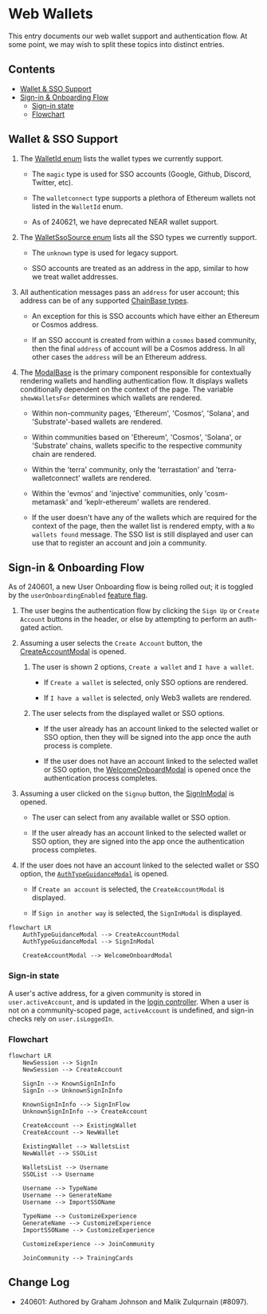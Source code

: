# Web Wallets

This entry documents our web wallet support and authentication flow. At some point, we may wish to split these topics into distinct entries.

## Contents

- [Wallet & SSO Support](#wallet--sso-support)
- [Sign-in & Onboarding Flow](#sign-in--onboarding-flow)
  + [Sign-in state](#sign-in-state)
  + [Flowchart](#flowchart)

## Wallet & SSO Support

1. The [WalletId enum](../libs/shared/src/types/protocol.ts) lists the wallet types we currently support.

    + The `magic` type is used for SSO accounts (Google, Github, Discord, Twitter, etc).

    + The `walletconnect` type supports a plethora of Ethereum wallets not listed in the `WalletId` enum.

    + As of 240621, we have deprecated NEAR wallet support.

2. The [WalletSsoSource enum](../libs/shared/src/types/protocol.ts) lists all the SSO types we currently support.

    + The `unknown` type is used for legacy support.

    + SSO accounts are treated as an address in the app, similar to how we treat wallet addresses.

3. All authentication messages pass an `address` for user account; this address can be of any supported [ChainBase types](../libs/shared/src/types/protocol.ts).

    + An exception for this is SSO accounts which have either an Ethereum or Cosmos address.

    + If an SSO account is created from within a `cosmos` based community, then the final `address` of account will be a Cosmos address. In all other cases the `address` will be an Ethereum address.

4. The [ModalBase](../packages/commonwealth/client/scripts/views/modals/AuthModal/common/ModalBase/ModalBase.tsx) is the primary component responsible for contextually rendering wallets and handling authentication flow. It displays wallets conditionally dependent on the context of the page. The variable `showWalletsFor` determines which wallets are rendered.

    + Within non-community pages, 'Ethereum', 'Cosmos', 'Solana', and 'Substrate'-based wallets are rendered.

    + Within communities based on 'Ethereum', 'Cosmos', 'Solana', or 'Substrate' chains, wallets specific to the respective community chain are rendered.

    + Within the 'terra' community, only the 'terrastation' and 'terra-walletconnect' wallets are rendered.

    + Within the 'evmos' and 'injective' communities, only 'cosm-metamask' and 'keplr-ethereum' wallets are rendered.

    + If the user doesn't have any of the wallets which are required for the context of the page, then the wallet list is rendered empty, with a `No wallets found` message. The SSO list is still displayed and user can use that to register an account and join a community.

## Sign-in & Onboarding Flow

As of 240601, a new User Onboarding flow is being rolled out; it is toggled by the `userOnboardingEnabled` [feature flag](./Feature-Flags.md).

1. The user begins the authentication flow by clicking  the `Sign Up` or `Create Account` buttons in the header, or else by attempting to perform an auth-gated action.

2. Assuming a user selects the `Create Account` button, the [CreateAccountModal](../packages/commonwealth/client/scripts/views/modals/AuthModal/CreateAccountModal/CreateAccountModal.tsx) is opened.

    1. The user is shown 2 options, `Create a wallet` and `I have a wallet`.

        + If `Create a wallet` is selected, only SSO options are rendered.

        + If `I have a wallet` is selected, only Web3 wallets are rendered.

    2. The user selects from the displayed wallet or SSO options.

        + If the user already has an account linked to the selected wallet or SSO option, then they will be signed into the app once the auth process is complete.

        + If the user does not have an account linked to the selected wallet or SSO option, the [WelcomeOnboardModal](../packages/commonwealth/client/scripts/views/modals/WelcomeOnboardModal/WelcomeOnboardModal.tsx) is opened once the authentication process completes.

3. Assuming a user clicked on the `Signup` button, the [SignInModal](../packages/commonwealth/client/scripts/views/modals/AuthModal/SignInModal/SignInModal.tsx) is opened.

    + The user can select from any available wallet or SSO option.

    + If the user already has an account linked to the selected wallet or SSO option, they are signed into the app once the authentication process completes.

4. If the user does not have an account linked to the selected wallet or SSO option, the [`AuthTypeGuidanceModal`](../packages/commonwealth/client/scripts/views/modals/AuthModal/AuthTypeGuidanceModal/AuthTypeGuidanceModal.tsx) is opened.

    + If `Create an account` is selected, the `CreateAccountModal` is displayed.

    + If `Sign in another way` is selected, the `SignInModal` is displayed.

```mermaid
flowchart LR
    AuthTypeGuidanceModal --> CreateAccountModal
    AuthTypeGuidanceModal --> SignInModal

    CreateAccountModal --> WelcomeOnboardModal
```

### Sign-in state

A user's active address, for a given community is stored in `user.activeAccount`, and is updated in the [login controller](../packages/commonwealth/client/scripts/controllers/app/login.ts). When a user is not on a community-scoped page, `activeAccount` is undefined, and sign-in checks rely on `user.isLoggedIn`.

### Flowchart

```mermaid
flowchart LR
    NewSession --> SignIn
    NewSession --> CreateAccount

    SignIn --> KnownSignInInfo
    SignIn --> UnknownSignInInfo
    
    KnownSignInInfo --> SignInFlow
    UnknownSignInInfo --> CreateAccount

    CreateAccount --> ExistingWallet
    CreateAccount --> NewWallet

    ExistingWallet --> WalletsList
    NewWallet --> SSOList

    WalletsList --> Username
    SSOList --> Username

    Username --> TypeName
    Username --> GenerateName
    Username --> ImportSSOName

    TypeName --> CustomizeExperience
    GenerateName --> CustomizeExperience
    ImportSSOName --> CustomizeExperience

    CustomizeExperience --> JoinCommunity

    JoinCommunity --> TrainingCards
```

## Change Log

- 240601: Authored by Graham Johnson and Malik Zulqurnain (#8097).
